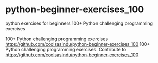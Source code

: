 # python-beginner-exercises_100
python exercises for beginners  100+ Python challenging programming exercises

100+ Python challenging programming exercises https://github.com/coolsasindu/python-beginner-exercises_100
100+ Python challenging programming exercises. Contribute to https://github.com/coolsasindu/python-beginner-exercises_100

